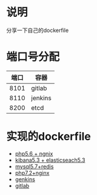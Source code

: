 
# 说明
分享一下自己的dockerfile


# 端口号分配
| 端口 | 容器 |
| -- | -- | 
| 8101 | gitlab |
| 8110 | jenkins |
| 8200 | etcd  |





# 实现的dockerfile
+ [php5.6 + ngnix](php/php5.6+nginx/README.md)
+ [kibana5.3 + elasticseach5.3](db/elaticseach7.3.2+kibana7.3.2/readme.md)
+ [mysql5.7+redis](db/mysql5.7.34+redis/readme.md)
+ [php7.2+nginx](php/php7/README.md)
+ [genkins](jenkins/readme.md)
+ [gitlab](gitlab/readme.md)